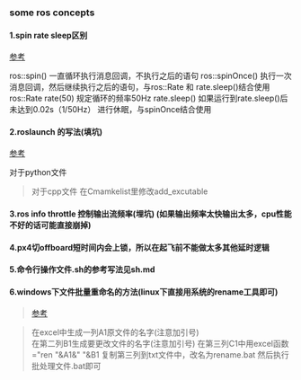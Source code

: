 ### some ros concepts


#### 1.spin rate sleep区别
[参考](https://www.cnblogs.com/liu-fa/p/5925381.html)
>
 ros::spin() 一直循环执行消息回调，不执行之后的语句
 ros::spinOnce() 执行一次消息回调，然后继续执行之后的语句，与ros::Rate 和 rate.sleep()结合使用
 ros::Rate rate(50)  规定循环的频率50Hz
 rate.sleep()  如果运行到rate.sleep()后未达到0.02s（1/50Hz） 进行休眠，与spinOnce结合使用


#### 2.roslaunch 的写法(填坑)
[参考](https://www.one-tab.com/page/P6bgTvrWRHS8LNmPqqJStA)
>
  对于python文件
  <node pkg="initialpos" name="initial_pos" type="initial_pos.py" output="screen">
  </node>

> 对于cpp文件
  在Cmamkelist里修改add_excutable


#### 3.ros info throttle 控制输出流频率(埋坑) (如果输出频率太快输出太多，cpu性能不好的话可能直接崩掉)


#### 4.px4切offboard短时间内会上锁，所以在起飞前不能做太多其他延时逻辑


#### 5.命令行操作文件.sh的参考写法见sh.md


#### 6.windows下文件批量重命名的方法(linux下直接用系统的rename工具即可)
> [参考](https://www.cnblogs.com/dirgo/p/11167968.html)

> 在excel中生成一列A1原文件的名字(注意加引号)  
  在第二列B1生成要更改文件的名字(注意加引号)
  在第三列C1中用excel函数="ren "&A1&" "&B1
  复制第三列到txt文件中，改名为rename.bat
  然后执行批处理文件.bat即可
